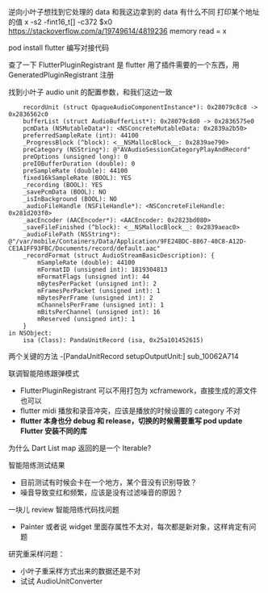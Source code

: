 逆向小叶子想找到它处理的 data 和我这边拿到的 data 有什么不同
打印某个地址的值
x -s2 -fint16_t[] -c372 $x0
https://stackoverflow.com/a/19749614/4819236
memory read = x

pod install flutter 编写对接代码

查了一下 FlutterPluginRegistrant 
是 flutter 用了插件需要的一个东西，用 GeneratedPluginRegistrant 注册

找到小叶子 audio unit 的配置参数，和我们这边一致
```
	recordUnit (struct OpaqueAudioComponentInstance*): 0x28079c8c8 -> 0x2836562c0
	bufferList (struct AudioBufferList*): 0x28079c8d0 -> 0x2836575e0
	pcmData (NSMutableData*): <NSConcreteMutableData: 0x2839a2b50>
	preferredSampleRate (int): 44100
	_ProgressBlock (^block): <__NSMallocBlock__: 0x2839ae790>
	preCategory (NSString*): @"AVAudioSessionCategoryPlayAndRecord"
	preOptions (unsigned long): 0
	preIOBufferDuration (double): 0
	preSampleRate (double): 44100
	fixed16kSampleRate (BOOL): YES
	_recording (BOOL): YES
	_savePcmData (BOOL): NO
	_isInBackground (BOOL): NO
	_audioFileHandle (NSFileHandle*): <NSConcreteFileHandle: 0x281d203f0>
	_aacEncoder (AACEncoder*): <AACEncoder: 0x2823bd080>
	_saveFileFinished (^block): <__NSMallocBlock__: 0x2839aeac0>
	_audioFilePath (NSString*): @"/var/mobile/Containers/Data/Application/9FE24BDC-8867-40C8-A12D-CE1A1FF93FBC/Documents/record/default.aac"
	_recordFormat (struct AudioStreamBasicDescription): {
		mSampleRate (double): 44100
		mFormatID (unsigned int): 1819304813
		mFormatFlags (unsigned int): 44
		mBytesPerPacket (unsigned int): 2
		mFramesPerPacket (unsigned int): 1
		mBytesPerFrame (unsigned int): 2
		mChannelsPerFrame (unsigned int): 1
		mBitsPerChannel (unsigned int): 16
		mReserved (unsigned int): 1
	}
in NSObject:
	isa (Class): PandaUnitRecord (isa, 0x25a101452615)
```

两个关键的方法
-\[PandaUnitRecord setupOutputUnit:\]
sub_10062A714

联调智能陪练跟弹模式
- FlutterPluginRegistrant 可以不用打包为 xcframework，直接生成的源文件也可以
- flutter midi 播放和录音冲突，应该是播放的时候设置的 category 不对
- **flutter 本身也分 debug 和 release，切换的时候需要重写 pod update Flutter 安装不同的库**

为什么 Dart List map 返回的是一个 Iterable?

智能陪练测试结果
- 目前测试有时候会卡在一个地方，某个音没有识别导致？
- 噪音导致变红和频繁，应该是没有过滤噪音的原因？

一块儿 review 智能陪练代码找问题
- Painter 或者说 widget 里面存属性不太对，每次都是新对象，这样肯定有问题

研究重采样问题：
- 小叶子重采样方式出来的数据还是不对
- 试试 AudioUnitConverter